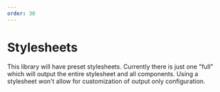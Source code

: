 ```yaml
---
order: 30
---
```


# Stylesheets

This library will have preset stylesheets. Currently there is just one "full" which will output the entire stylesheet and all components. Using a stylesheet won't allow for customization of output only configuration.